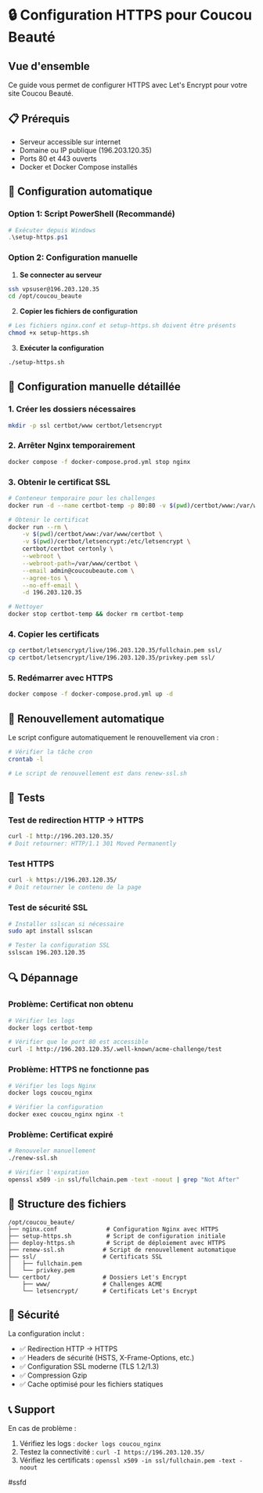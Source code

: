 # 🔒 Configuration HTTPS pour Coucou Beauté

## Vue d'ensemble

Ce guide vous permet de configurer HTTPS avec Let's Encrypt pour votre site Coucou Beauté.

## 📋 Prérequis

- Serveur accessible sur internet
- Domaine ou IP publique (196.203.120.35)
- Ports 80 et 443 ouverts
- Docker et Docker Compose installés

## 🚀 Configuration automatique

### Option 1: Script PowerShell (Recommandé)

```powershell
# Exécuter depuis Windows
.\setup-https.ps1
```

### Option 2: Configuration manuelle

1. **Se connecter au serveur**
```bash
ssh vpsuser@196.203.120.35
cd /opt/coucou_beaute
```

2. **Copier les fichiers de configuration**
```bash
# Les fichiers nginx.conf et setup-https.sh doivent être présents
chmod +x setup-https.sh
```

3. **Exécuter la configuration**
```bash
./setup-https.sh
```

## 🔧 Configuration manuelle détaillée

### 1. Créer les dossiers nécessaires
```bash
mkdir -p ssl certbot/www certbot/letsencrypt
```

### 2. Arrêter Nginx temporairement
```bash
docker compose -f docker-compose.prod.yml stop nginx
```

### 3. Obtenir le certificat SSL
```bash
# Conteneur temporaire pour les challenges
docker run -d --name certbot-temp -p 80:80 -v $(pwd)/certbot/www:/var/www/certbot nginx:alpine

# Obtenir le certificat
docker run --rm \
    -v $(pwd)/certbot/www:/var/www/certbot \
    -v $(pwd)/certbot/letsencrypt:/etc/letsencrypt \
    certbot/certbot certonly \
    --webroot \
    --webroot-path=/var/www/certbot \
    --email admin@coucoubeaute.com \
    --agree-tos \
    --no-eff-email \
    -d 196.203.120.35

# Nettoyer
docker stop certbot-temp && docker rm certbot-temp
```

### 4. Copier les certificats
```bash
cp certbot/letsencrypt/live/196.203.120.35/fullchain.pem ssl/
cp certbot/letsencrypt/live/196.203.120.35/privkey.pem ssl/
```

### 5. Redémarrer avec HTTPS
```bash
docker compose -f docker-compose.prod.yml up -d
```

## 🔄 Renouvellement automatique

Le script configure automatiquement le renouvellement via cron :

```bash
# Vérifier la tâche cron
crontab -l

# Le script de renouvellement est dans renew-ssl.sh
```

## 🧪 Tests

### Test de redirection HTTP → HTTPS
```bash
curl -I http://196.203.120.35/
# Doit retourner: HTTP/1.1 301 Moved Permanently
```

### Test HTTPS
```bash
curl -k https://196.203.120.35/
# Doit retourner le contenu de la page
```

### Test de sécurité SSL
```bash
# Installer sslscan si nécessaire
sudo apt install sslscan

# Tester la configuration SSL
sslscan 196.203.120.35
```

## 🔍 Dépannage

### Problème: Certificat non obtenu
```bash
# Vérifier les logs
docker logs certbot-temp

# Vérifier que le port 80 est accessible
curl -I http://196.203.120.35/.well-known/acme-challenge/test
```

### Problème: HTTPS ne fonctionne pas
```bash
# Vérifier les logs Nginx
docker logs coucou_nginx

# Vérifier la configuration
docker exec coucou_nginx nginx -t
```

### Problème: Certificat expiré
```bash
# Renouveler manuellement
./renew-ssl.sh

# Vérifier l'expiration
openssl x509 -in ssl/fullchain.pem -text -noout | grep "Not After"
```

## 📁 Structure des fichiers

```
/opt/coucou_beaute/
├── nginx.conf              # Configuration Nginx avec HTTPS
├── setup-https.sh          # Script de configuration initiale
├── deploy-https.sh         # Script de déploiement avec HTTPS
├── renew-ssl.sh           # Script de renouvellement automatique
├── ssl/                   # Certificats SSL
│   ├── fullchain.pem
│   └── privkey.pem
└── certbot/               # Dossiers Let's Encrypt
    ├── www/               # Challenges ACME
    └── letsencrypt/       # Certificats Let's Encrypt
```

## 🔐 Sécurité

La configuration inclut :
- ✅ Redirection HTTP → HTTPS
- ✅ Headers de sécurité (HSTS, X-Frame-Options, etc.)
- ✅ Configuration SSL moderne (TLS 1.2/1.3)
- ✅ Compression Gzip
- ✅ Cache optimisé pour les fichiers statiques

## 📞 Support

En cas de problème :
1. Vérifiez les logs : `docker logs coucou_nginx`
2. Testez la connectivité : `curl -I https://196.203.120.35/`
3. Vérifiez les certificats : `openssl x509 -in ssl/fullchain.pem -text -noout`


#ssfd